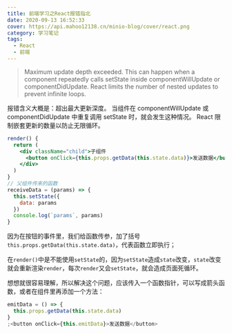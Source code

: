 ```yaml
---
title: 前端学习之React报错指北
date: 2020-09-13 16:52:33
cover: https://api.mahoo12138.cn/minio-blog/cover/react.png
category: 学习笔记
tags:
  - React
  - 前端
---
```


> Maximum update depth exceeded. This can happen when a component repeatedly calls setState inside componentWillUpdate or componentDidUpdate. React limits the number of nested updates to prevent infinite loops.

报错含义大概是：超出最大更新深度。 当组件在 componentWillUpdate 或 componentDidUpdate 中重复调用 setState 时，就会发生这种情况。 React 限制嵌套更新的数量以防止无限循环。

```jsx
render() {
  return (
    <div className="child">子组件
      <button onClick={this.props.getData(this.state.data)}>发送数据</button>
    </div>
  )
}
// 父组件传来的函数
receiveData = (params) => {
  this.setState({
    data: params
  })
  console.log(`params`, params)
}
```

因为在按钮的事件里，我们给函数传参，加了括号`this.props.getData(this.state.data)`，代表函数立即执行；

在`render()`中是不能使用`setState`的，因为`setState`造成`state`改变，`state`改变就会重新渲染`render`，每次`render`又会`setState`，就会造成页面死循环。

想想就很容易理解，所以解决这个问题，应该传入一个函数指针，可以写成箭头函数，或者在组件里再添加一个方法：

```jsx
emitData = () => {
  this.props.getData(this.state.data)
}
;<button onClick={this.emitData}>发送数据</button>
```
